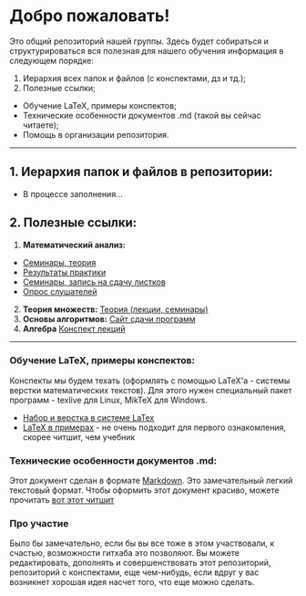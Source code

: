 ﻿# Добро пожаловать!
Это общий репозиторий нашей группы. Здесь будет собираться и структурироваться вся полезная для нашего обучения информация в следующем порядке:
1. Иерархия всех папок и файлов (с конспектами, дз и тд.);
2. Полезные ссылки;
* Обучение LaTeX, примеры конспектов;
* Технические особенности документов .md (такой вы сейчас читаете);
* Помощь в организации репозитория.

---

## 1. Иерархия папок и файлов в репозитории:
* В процессе заполнения...

## 2. Полезные ссылки:
1. **Математический анализ:**
* [Семинары, теория](https://sites.google.com/phystech.edu/alisa-sedunova-rus/%D0%BF%D1%80%D0%B5%D0%BF%D0%BE%D0%B4%D0%B0%D0%B2%D0%B0%D0%BD%D0%B8%D0%B5)
* [Результаты практики](https://docs.google.com/spreadsheets/d/1yVsBvswWFIuOKDVABM-DMWoLhiATgU34B8bOwcTBrQg/edit#gid=186001220)
* [Семинары, запись на сдачу листков](https://docs.google.com/spreadsheets/d/18emYYVnz-tNqacqBiiqrD6Y1aw3ywRNyEh3p9S77JH8/edit#gid=0)
* [Опрос слушателей](https://docs.google.com/forms/d/e/1FAIpQLScS2fAOvPXtuOVlu_MzY0kwNAJrDMRdr0NhGJ8hGk5Nq-hBYw/viewform)
2. **Теория множеств:** [Теория (лекции, семинары)](http://users.math-cs.spbu.ru/~speranski/courses/sets-2019-autumn/materials.html)
3. **Основы алгоритмов:** [Сайт сдачи программ](https://acm.math.spbu.ru/tsweb/index.html)
4. **Алгебра** [Конспект лекций](http://alexei.stepanov.spb.ru/students/MKNalg.pdf)

---

### Обучение LaTeX, примеры конспектов:
Конспекты мы будем техать (оформлять с помощью LaTeX'а - системы верстки математических текстов). Для этого нужен специальный пакет программ - texlive для Linux, MikTeX для Windows.
* [Набор и верстка в системе LaTex](https://www.mccme.ru/free-books/llang/newllang.pdf)
* [LaTeX в примерах](https://vk.com/doc73554513_437257052?hash=4f3bb5e31f88c790f8&dl=5c29a26ceade88fd14) - не очень подходит для первого ознакомления, скорее читшит, чем учебник

### Технические особенности документов .md:
Этот документ сделан в формате [Markdown](https://ru.wikipedia.org/wiki/Markdown). Это замечательный легкий текстовый формат. Чтобы оформить этот документ красиво, можете прочитать [вот этот читшит](https://github.com/adam-p/markdown-here/wiki/Markdown-Cheatsheet)

### Про участие
Было бы замечательно, если бы вы все тоже в этом участвовали, к счастью, возможности гитхаба это позволяют. Вы можете редактировать, дополнять и совершенствовать этот репозиторий, репозиторий с конспектами, еще чем-нибудь, если вдруг у вас возникнет хорошая идея насчет того, что еще можно сделать.
